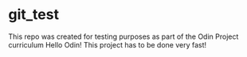 # git_test
This repo was created for testing purposes as part of the Odin Project curriculum
Hello Odin!
This project has to be done very fast!